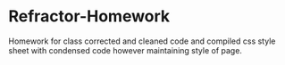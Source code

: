 # Refractor-Homework
Homework for class
corrected and cleaned code and compiled css style sheet with condensed code however maintaining style of page.

